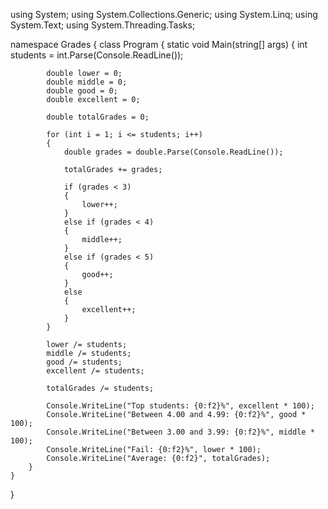 using System;
using System.Collections.Generic;
using System.Linq;
using System.Text;
using System.Threading.Tasks;

namespace Grades
{
    class Program
    {
        static void Main(string[] args)
        {
            int students = int.Parse(Console.ReadLine());

            double lower = 0;
            double middle = 0;
            double good = 0;
            double excellent = 0;

            double totalGrades = 0;

            for (int i = 1; i <= students; i++)
            {
                double grades = double.Parse(Console.ReadLine());

                totalGrades += grades;

                if (grades < 3)
                {
                    lower++;
                }
                else if (grades < 4)
                {
                    middle++;
                }
                else if (grades < 5)
                {
                    good++;
                }
                else
                {
                    excellent++;
                }               
            }

            lower /= students;
            middle /= students;
            good /= students;
            excellent /= students;

            totalGrades /= students;

            Console.WriteLine("Top students: {0:f2}%", excellent * 100);
            Console.WriteLine("Between 4.00 and 4.99: {0:f2}%", good * 100);
            Console.WriteLine("Between 3.00 and 3.99: {0:f2}%", middle * 100);
            Console.WriteLine("Fail: {0:f2}%", lower * 100);
            Console.WriteLine("Average: {0:f2}", totalGrades);
        }
    }
}


